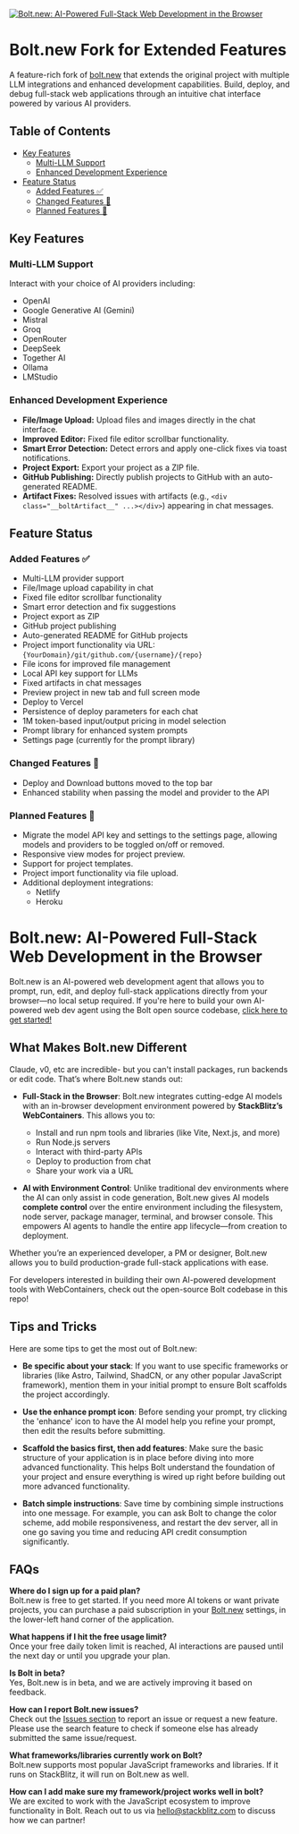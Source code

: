 [![Bolt.new: AI-Powered Full-Stack Web Development in the Browser](./public/social_preview_index.jpg)](https://bolt.new)

# Bolt.new Fork for Extended Features

A feature-rich fork of [bolt.new](https://github.com/stackblitz/bolt.new) that extends the original project with multiple LLM integrations and enhanced development capabilities. Build, deploy, and debug full-stack web applications through an intuitive chat interface powered by various AI providers.

## Table of Contents

- [Key Features](#key-features)
  - [Multi-LLM Support](#multi-llm-support)
  - [Enhanced Development Experience](#enhanced-development-experience)
- [Feature Status](#feature-status)
  - [Added Features ✅](#added-features-)
  - [Changed Features 🔄](#changed-features-)
  - [Planned Features 🚧](#planned-features-)

## Key Features

### Multi-LLM Support

Interact with your choice of AI providers including:
- OpenAI
- Google Generative AI (Gemini)
- Mistral
- Groq
- OpenRouter
- DeepSeek
- Together AI
- Ollama
- LMStudio

### Enhanced Development Experience

- **File/Image Upload:** Upload files and images directly in the chat interface.
- **Improved Editor:** Fixed file editor scrollbar functionality.
- **Smart Error Detection:** Detect errors and apply one-click fixes via toast notifications.
- **Project Export:** Export your project as a ZIP file.
- **GitHub Publishing:** Directly publish projects to GitHub with an auto-generated README.
- **Artifact Fixes:** Resolved issues with artifacts (e.g., `<div class="__boltArtifact__" ...></div>`) appearing in chat messages.

## Feature Status

### Added Features ✅

- Multi-LLM provider support
- File/Image upload capability in chat
- Fixed file editor scrollbar functionality
- Smart error detection and fix suggestions
- Project export as ZIP
- GitHub project publishing
- Auto-generated README for GitHub projects
- Project import functionality via URL: `{YourDomain}/git/github.com/{username}/{repo}`
- File icons for improved file management
- Local API key support for LLMs
- Fixed artifacts in chat messages
- Preview project in new tab and full screen mode
- Deploy to Vercel
- Persistence of deploy parameters for each chat
- 1M token-based input/output pricing in model selection
- Prompt library for enhanced system prompts
- Settings page (currently for the prompt library)

### Changed Features 🔄

- Deploy and Download buttons moved to the top bar
- Enhanced stability when passing the model and provider to the API

### Planned Features 🚧

- Migrate the model API key and settings to the settings page, allowing models and providers to be toggled on/off or removed.
- Responsive view modes for project preview.
- Support for project templates.
- Project import functionality via file upload.
- Additional deployment integrations:
  - Netlify
  - Heroku

# Bolt.new: AI-Powered Full-Stack Web Development in the Browser

Bolt.new is an AI-powered web development agent that allows you to prompt, run, edit, and deploy full-stack applications directly from your browser—no local setup required. If you're here to build your own AI-powered web dev agent using the Bolt open source codebase, [click here to get started!](./CONTRIBUTING.md)

## What Makes Bolt.new Different

Claude, v0, etc are incredible- but you can't install packages, run backends or edit code. That’s where Bolt.new stands out:

- **Full-Stack in the Browser**: Bolt.new integrates cutting-edge AI models with an in-browser development environment powered by **StackBlitz’s WebContainers**. This allows you to:
  - Install and run npm tools and libraries (like Vite, Next.js, and more)
  - Run Node.js servers
  - Interact with third-party APIs
  - Deploy to production from chat
  - Share your work via a URL

- **AI with Environment Control**: Unlike traditional dev environments where the AI can only assist in code generation, Bolt.new gives AI models **complete control** over the entire  environment including the filesystem, node server, package manager, terminal, and browser console. This empowers AI agents to handle the entire app lifecycle—from creation to deployment.

Whether you’re an experienced developer, a PM or designer, Bolt.new allows you to build production-grade full-stack applications with ease.

For developers interested in building their own AI-powered development tools with WebContainers, check out the open-source Bolt codebase in this repo!

## Tips and Tricks

Here are some tips to get the most out of Bolt.new:

- **Be specific about your stack**: If you want to use specific frameworks or libraries (like Astro, Tailwind, ShadCN, or any other popular JavaScript framework), mention them in your initial prompt to ensure Bolt scaffolds the project accordingly.

- **Use the enhance prompt icon**: Before sending your prompt, try clicking the 'enhance' icon to have the AI model help you refine your prompt, then edit the results before submitting.

- **Scaffold the basics first, then add features**: Make sure the basic structure of your application is in place before diving into more advanced functionality. This helps Bolt understand the foundation of your project and ensure everything is wired up right before building out more advanced functionality.

- **Batch simple instructions**: Save time by combining simple instructions into one message. For example, you can ask Bolt to change the color scheme, add mobile responsiveness, and restart the dev server, all in one go saving you time and reducing API credit consumption significantly.

## FAQs

**Where do I sign up for a paid plan?**  
Bolt.new is free to get started. If you need more AI tokens or want private projects, you can purchase a paid subscription in your [Bolt.new](https://bolt.new) settings, in the lower-left hand corner of the application. 

**What happens if I hit the free usage limit?**  
Once your free daily token limit is reached, AI interactions are paused until the next day or until you upgrade your plan.

**Is Bolt in beta?**  
Yes, Bolt.new is in beta, and we are actively improving it based on feedback.

**How can I report Bolt.new issues?**  
Check out the [Issues section](https://github.com/stackblitz/bolt.new/issues) to report an issue or request a new feature. Please use the search feature to check if someone else has already submitted the same issue/request.

**What frameworks/libraries currently work on Bolt?**  
Bolt.new supports most popular JavaScript frameworks and libraries. If it runs on StackBlitz, it will run on Bolt.new as well.

**How can I add make sure my framework/project works well in bolt?**  
We are excited to work with the JavaScript ecosystem to improve functionality in Bolt. Reach out to us via [hello@stackblitz.com](mailto:hello@stackblitz.com) to discuss how we can partner!
